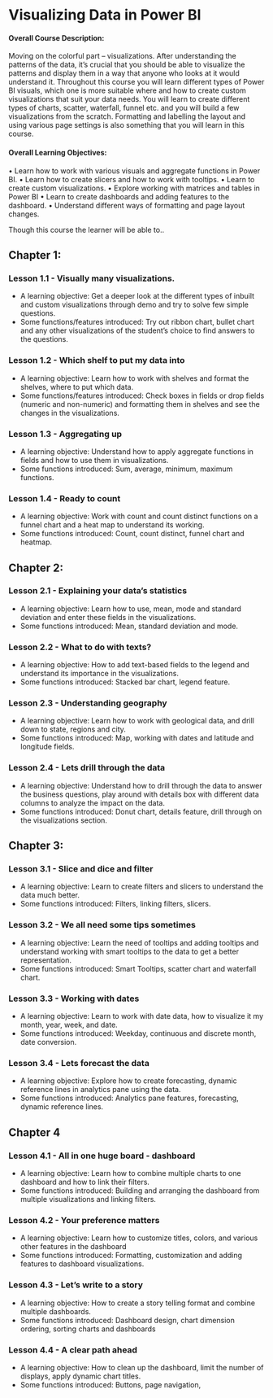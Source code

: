 <h1>Visualizing Data in Power BI </h1>

<h4> Overall Course Description: </h4>

Moving on the colorful part – visualizations. After understanding the patterns of the data, it’s crucial that you should be able to visualize the patterns and display them in a way that anyone who looks at it would understand it. Throughout this course you will learn different types of Power BI visuals, which one is more suitable where and how to create custom visualizations that suit your data needs. You will learn to create different types of charts, scatter, waterfall, funnel etc. and you will build a few visualizations from the scratch. Formatting and labelling the layout and using various page settings is also something that you will learn in this course. 


<h4> Overall Learning Objectives: </h4> 
•	Learn how to work with various visuals and aggregate functions in Power BI.
•	Learn how to create slicers and how to work with tooltips. 
•	Learn to create custom visualizations. 
•	Explore working with matrices and tables in Power BI
•	Learn to create dashboards and adding features to the dashboard. 
•	Understand different ways of formatting and page layout changes.  


Though this course the learner will be able to..

<h2> Chapter 1: </h2>

<h3> Lesson 1.1 - Visually many visualizations. </h3>

* A learning objective: Get a deeper look at the different types of inbuilt and custom visualizations through demo and try to solve few simple questions.
* Some functions/features introduced: Try out ribbon chart, bullet chart and any other visualizations of the student’s choice to find answers to the questions. 

<h3> Lesson 1.2 -  Which shelf to put my data into</h3>

* A learning objective: Learn how to work with shelves and format the shelves, where to put which data. 
* Some functions/features introduced: Check boxes in fields or drop fields (numeric and non-numeric) and formatting them in shelves and see the changes in the visualizations.

<h3> Lesson 1.3 - Aggregating up </h3>

* A learning objective: Understand how to apply aggregate functions in fields and how to use them in visualizations. 
* Some functions introduced: Sum, average, minimum, maximum functions. 

<h3> Lesson 1.4 - Ready to count </h3>

* A learning objective: Work with count and count distinct functions on a funnel chart and a heat map to understand its working. 
* Some functions introduced: Count, count distinct, funnel chart and heatmap. 


<h2> Chapter 2:</h2>

<h3> Lesson 2.1 - Explaining your data’s statistics </h3>

* A learning objective: Learn how to use, mean, mode and standard deviation and enter these fields in the visualizations. 
* Some functions introduced: Mean, standard deviation and mode. 

<h3> Lesson 2.2 - What to do with texts? </h3>

* A learning objective: How to add text-based fields to the legend and understand its importance in the visualizations.
* Some functions introduced: Stacked bar chart, legend feature. 

<h3> Lesson 2.3 - Understanding geography </h3>

* A learning objective: Learn how to work with geological data, and drill down to state, regions and city.
* Some functions introduced: Map, working with dates and latitude and longitude fields. 

<h3> Lesson 2.4 - Lets drill through the data </h3>

* A learning objective: Understand how to drill through the data to answer the business questions, play around with details box with different data columns to analyze the impact on the data. 
* Some functions introduced: Donut chart, details feature, drill through on the visualizations section. 


<h2> Chapter 3: </h2>

<h3> Lesson 3.1 - Slice and dice and filter </h3>

* A learning objective: Learn to create filters and slicers to understand the data much better. 
* Some functions introduced: Filters, linking filters, slicers. 


<h3> Lesson 3.2 - We all need some tips sometimes </h3>

* A learning objective: Learn the need of tooltips and adding tooltips and understand working with smart tooltips to the data to get a better representation. 
* Some functions introduced: Smart Tooltips, scatter chart and waterfall chart.

<h3> Lesson 3.3 - Working with dates </h3>

* A learning objective: Learn to work with date data, how to visualize it my month, year, week, and date. 
* Some functions introduced: Weekday, continuous and discrete month, date conversion.


<h3> Lesson 3.4 - Lets forecast the data </h3>

* A learning objective: Explore how to create forecasting, dynamic reference lines in analytics pane using the data. 
* Some functions introduced: Analytics pane features, forecasting, dynamic reference lines. 

<h2> Chapter 4 </h2>

<h3> Lesson 4.1 - All in one huge board - dashboard </h3>

* A learning objective: Learn how to combine multiple charts to one dashboard and how to link their filters. 
* Some functions introduced: Building and arranging the dashboard from multiple visualizations and linking filters. 

<h3> Lesson 4.2 - Your preference matters </h3>

* A learning objective: Learn how to customize titles, colors, and various other features in the dashboard
* Some functions introduced: Formatting, customization and adding features to dashboard visualizations. 

<h3> Lesson 4.3 - Let’s write to a story </h3>

* A learning objective: How to create a story telling format and combine multiple dashboards. 
* Some functions introduced: Dashboard design, chart dimension ordering, sorting charts and dashboards

<h3> Lesson 4.4 - A clear path ahead </h3>

* A learning objective: How to clean up the dashboard, limit the number of displays, apply dynamic chart titles. 
* Some functions introduced: Buttons, page navigation, 



